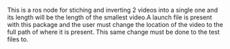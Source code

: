 This is a ros node for stiching and inverting 2 videos into a single one and its length will be the length of the smallest video.A launch file is present with this package and the user must change the location of the video to the full path of where it is present. This same change must be done to the test files to.
